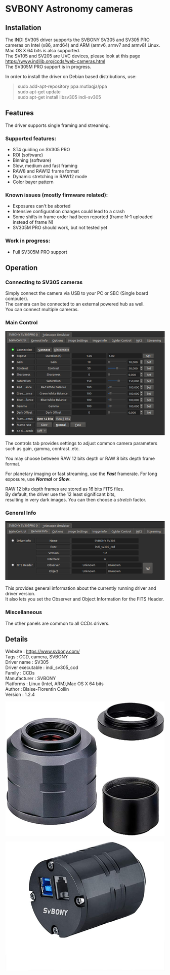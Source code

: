 
# SVBONY Astronomy cameras

## Installation

The INDI SV305 driver supports the SVBONY SV305 and SV305 PRO cameras on Intel (x86, amd64) and ARM (armv6, armv7 and armv8) Linux.
Mac OS X 64 bits is also supported.  
The SV105 and SV205 are UVC devices, please look at this page https://www.indilib.org/ccds/web-cameras.html  
The SV305M PRO support is in progress.  

In order to install the driver on Debian based distributions, use:  

> sudo add-apt-repository ppa:mutlaqja/ppa  
> sudo apt-get update  
> sudo apt-get install libsv305 indi-sv305  

## Features

The driver supports single framing and streaming.  

### Supported features:

- ST4 guiding on SV305 PRO
- ROI (software)
- Binning (software)
- Slow, medium and fast framing
- RAW8 and RAW12 frame format
- Dynamic stretching in RAW12 mode
- Color bayer pattern

### Known issues (mostly firmware related):

- Exposures can't be aborted
- Intensive configuration changes could lead to a crash
- Some shifts in frame order had been reported (frame N-1 uploaded instead of frame N)
- SV305M PRO should work, but not tested yet

### Work in progress:

- Full SV305M PRO support

## Operation

### Connecting to SV305 cameras

Simply connect the camera via USB to your PC or SBC (Single board computer).  
The camera can be connected to an external powered hub as well.  
You can connect multiple cameras.  

### Main Control

![Main Control panel](./control_panel.jpg)

The controls tab provides settings to adjust common camera parameters such as gain, gamma, contrast..etc.  

You may choose between RAW 12 bits depth or RAW 8 bits depth frame format.  

For planetary imaging or fast streaming, use the ***Fast*** framerate. For long exposure, use ***Normal*** or ***Slow***.  

RAW 12 bits depth frames are stored as 16 bits FITS files.  
By default, the driver use the 12 least significant bits,  
resulting in very dark images. You can then choose a *stretch* factor.  

### General Info

![General Info panel](./info_panel.jpg)

This provides general information about the currently running driver and driver version.  
It also lets you set the Observer and Object Information for the FITS Header.  

### Miscellaneous

The other panels are common to all CCDs drivers.  

## Details

Website :		https://www.svbony.com/  
Tags :			CCD, camera, SVBONY  
Driver name :		SV305  
Driver executable :	indi_sv305_ccd  
Family :		CCDs  
Manufacturer :		SVBONY  
Platforms :		Linux (Intel, ARM),Mac OS X 64 bits  
Author :		Blaise-Florentin Collin  
Version :		1.2.4  

![SV305 camera](./SV305.jpg)

![SV305 PRO camera](./SV305PRO.jpg)
